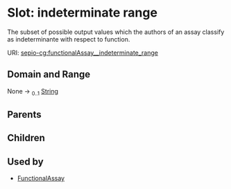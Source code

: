 
# Slot: indeterminate range


The subset of possible output values which the authors of an assay classify as indeterminante with respect to function.

URI: [sepio-cg:functionalAssay__indeterminate_range](http://purl.obolibrary.org/obo/SEPIOCG_functionalAssay__indeterminate_range)


## Domain and Range

None &#8594;  <sub>0..1</sub> [String](types/String.md)

## Parents


## Children


## Used by

 * [FunctionalAssay](FunctionalAssay.md)
